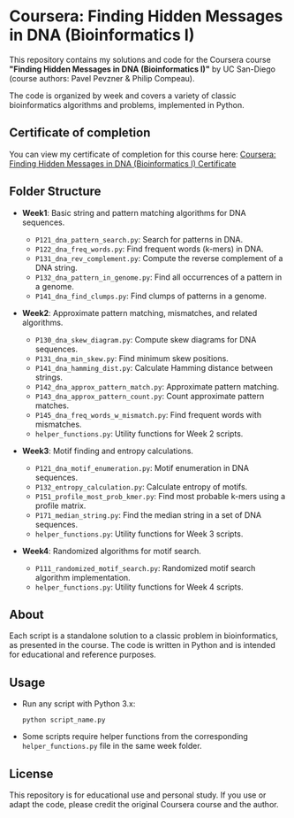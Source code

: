 # Coursera: Finding Hidden Messages in DNA (Bioinformatics I)

This repository contains my solutions and code for the Coursera course **"Finding Hidden Messages in DNA (Bioinformatics I)"** by UC San-Diego (course authors: Pavel Pevzner & Philip Compeau). 

The code is organized by week and covers a variety of classic bioinformatics algorithms and problems, implemented in Python.

## Certificate of completion

You can view my certificate of completion for this course here: [Coursera: Finding Hidden Messages in DNA (Bioinformatics I) Certificate](https://coursera.org/share/e5d16bf4227fcf60d72e39d06b79ae51)

## Folder Structure

- **Week1**: Basic string and pattern matching algorithms for DNA sequences.
  - `P121_dna_pattern_search.py`: Search for patterns in DNA.
  - `P122_dna_freq_words.py`: Find frequent words (k-mers) in DNA.
  - `P131_dna_rev_complement.py`: Compute the reverse complement of a DNA string.
  - `P132_dna_pattern_in_genome.py`: Find all occurrences of a pattern in a genome.
  - `P141_dna_find_clumps.py`: Find clumps of patterns in a genome.

- **Week2**: Approximate pattern matching, mismatches, and related algorithms.
  - `P130_dna_skew_diagram.py`: Compute skew diagrams for DNA sequences.
  - `P131_dna_min_skew.py`: Find minimum skew positions.
  - `P141_dna_hamming_dist.py`: Calculate Hamming distance between strings.
  - `P142_dna_approx_pattern_match.py`: Approximate pattern matching.
  - `P143_dna_approx_pattern_count.py`: Count approximate pattern matches.
  - `P145_dna_freq_words_w_mismatch.py`: Find frequent words with mismatches.
  - `helper_functions.py`: Utility functions for Week 2 scripts.

- **Week3**: Motif finding and entropy calculations.
  - `P121_dna_motif_enumeration.py`: Motif enumeration in DNA sequences.
  - `P132_entropy_calculation.py`: Calculate entropy of motifs.
  - `P151_profile_most_prob_kmer.py`: Find most probable k-mers using a profile matrix.
  - `P171_median_string.py`: Find the median string in a set of DNA sequences.
  - `helper_functions.py`: Utility functions for Week 3 scripts.

- **Week4**: Randomized algorithms for motif search.
  - `P111_randomized_motif_search.py`: Randomized motif search algorithm implementation.
  - `helper_functions.py`: Utility functions for Week 4 scripts.

## About

Each script is a standalone solution to a classic problem in bioinformatics, as presented in the course. The code is written in Python and is intended for educational and reference purposes.

## Usage

- Run any script with Python 3.x:
  ```
  python script_name.py
  ```
- Some scripts require helper functions from the corresponding `helper_functions.py` file in the same week folder.

## License

This repository is for educational use and personal study. If you use or adapt the code, please credit the original Coursera course and the author.
